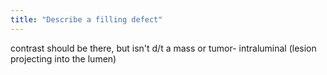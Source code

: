 ```yaml
---
title: "Describe a filling defect"
---
```

contrast should be there, but isn't d/t a mass or tumor- intraluminal
(lesion projecting into the lumen)

